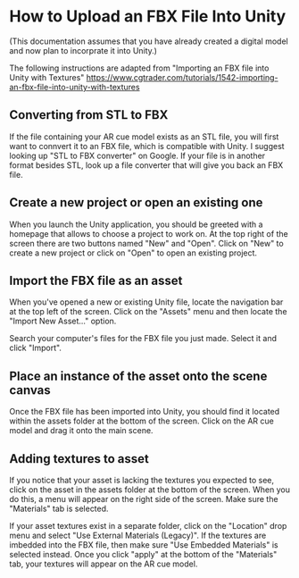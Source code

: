 # How to Upload an FBX File Into Unity
(This documentation assumes that you have already created a digital model and now plan to incorprate it into Unity.)

The following instructions are adapted from "Importing an FBX file into Unity with Textures" https://www.cgtrader.com/tutorials/1542-importing-an-fbx-file-into-unity-with-textures

## Converting from STL to FBX

If the file containing your AR cue model exists as an STL file, you will first want to connvert it to an FBX file, which is compatible with Unity. I suggest looking up "STL to FBX converter" on Google. If your file is in another format besides STL, look up a file converter that will give you back an FBX file.


## Create a new project or open an existing one

When you launch the Unity application, you should be greeted with a homepage that allows to choose a project to work on. At the top right of the screen there are two buttons named "New" and "Open". Click on "New" to create a new project or click on "Open" to open an existing project.

## Import the FBX file as an asset

When you've opened a new or existing Unity file, locate the navigation bar at the top left of the screen. Click on the "Assets" menu and then locate the "Import New Asset..." option.

Search your computer's files for the FBX file you just made. Select it and click "Import".

## Place an instance of the asset onto the scene canvas

Once the FBX file has been imported into Unity, you should find it located within the assets folder at the bottom of the screen. Click on the AR cue model and drag it onto the main scene.

## Adding textures to asset

If you notice that your asset is lacking the textures you expected to see, click on the asset in the assets folder at the bottom of the screen. When you do this, a menu will appear on the right side of the screen. Make sure the "Materials" tab is selected.

If your asset textures exist in a separate folder, click on the "Location" drop menu and select "Use External Materials (Legacy)". If the textures are imbedded into the FBX file, then make sure "Use Embedded Materials" is selected instead. Once you click "apply" at the bottom of the "Materials" tab, your textures will appear on the AR cue model.

